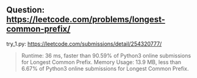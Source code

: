 Question: https://leetcode.com/problems/longest-common-prefix/
---
try_1.py: https://leetcode.com/submissions/detail/254320777/

> Runtime: 36 ms, faster than 90.59% of Python3 online submissions for Longest Common Prefix.
> Memory Usage: 13.9 MB, less than 6.67% of Python3 online submissions for Longest Common Prefix.

